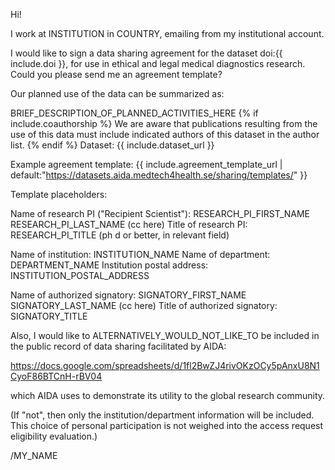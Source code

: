 Hi!

I work at INSTITUTION in COUNTRY, emailing from my institutional account.

I would like to sign a data sharing agreement for the dataset doi:{{ include.doi }}, for use in ethical and legal medical diagnostics research. Could you please send me an agreement template?

Our planned use of the data can be summarized as:

BRIEF_DESCRIPTION_OF_PLANNED_ACTIVITIES_HERE
{% if include.coauthorship %}
We are aware that publications resulting from the use of this data must include indicated authors of this dataset in the author list.
{% endif %}
Dataset: {{ include.dataset_url }}

Example agreement template: {{ include.agreement_template_url | default:"https://datasets.aida.medtech4health.se/sharing/templates/" }}

Template placeholders:

Name of research PI ("Recipient Scientist"): RESEARCH_PI_FIRST_NAME RESEARCH_PI_LAST_NAME (cc here)
Title of research PI: RESEARCH_PI_TITLE (ph d or better, in relevant field)

Name of institution: INSTITUTION_NAME
Name of department: DEPARTMENT_NAME
Institution postal address: INSTITUTION_POSTAL_ADDRESS

Name of authorized signatory: SIGNATORY_FIRST_NAME SIGNATORY_LAST_NAME (cc here)
Title of authorized signatory: SIGNATORY_TITLE

Also, I would like to ALTERNATIVELY_WOULD_NOT_LIKE_TO be included in the public record of data sharing facilitated by AIDA:

https://docs.google.com/spreadsheets/d/1fl2BwZJ4rivOKzOCy5pAnxU8N1CyoF86BTCnH-rBV04

which AIDA uses to demonstrate its utility to the global research community.

(If "not", then only the institution/department information will be included. This choice of personal participation is not weighed into the access request eligibility evaluation.)

/MY_NAME
